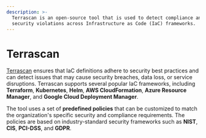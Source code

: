 ```yaml
---
description: >-
  Terrascan is an open-source tool that is used to detect compliance and
  security violations across Infrastructure as Code (IaC) frameworks.
---
```


# Terrascan

[Terrascan](https://github.com/tenable/terrascan) ensures that IaC definitions adhere to security best practices and can detect issues that may cause security breaches, data loss, or service disruptions. Terrascan supports several popular IaC frameworks, including **Terraform**, **Kubernetes**, **Helm**, **AWS CloudFormation**, **Azure Resource Manager**, and **Google Cloud Deployment Manager**.

The tool uses a set of **predefined policies** that can be customized to match the organization's specific security and compliance requirements. The policies are based on industry-standard security frameworks such as **NIST**, **CIS**, **PCI-DSS**, and **GDPR**.
